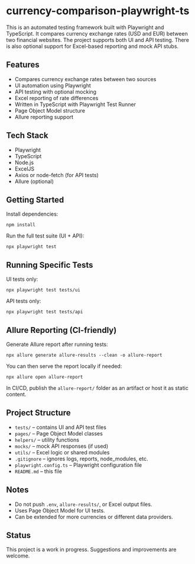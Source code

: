 # currency-comparison-playwright-ts

This is an automated testing framework built with Playwright and TypeScript. It compares currency exchange rates (USD and EUR) between two financial websites. The project supports both UI and API testing. There is also optional support for Excel-based reporting and mock API stubs.

## Features

- Compares currency exchange rates between two sources
- UI automation using Playwright
- API testing with optional mocking
- Excel reporting of rate differences
- Written in TypeScript with Playwright Test Runner
- Page Object Model structure
- Allure reporting support

## Tech Stack

- Playwright
- TypeScript
- Node.js
- ExcelJS
- Axios or node-fetch (for API tests)
- Allure (optional)

## Getting Started

Install dependencies:

```
npm install
```

Run the full test suite (UI + API):

```
npx playwright test
```

## Running Specific Tests

UI tests only:

```
npx playwright test tests/ui
```

API tests only:

```
npx playwright test tests/api
```

## Allure Reporting (CI-friendly)

Generate Allure report after running tests:

```
npx allure generate allure-results --clean -o allure-report
```

You can then serve the report locally if needed:

```
npx allure open allure-report
```

In CI/CD, publish the `allure-report/` folder as an artifact or host it as static content.

## Project Structure

- `tests/` – contains UI and API test files
- `pages/` – Page Object Model classes
- `helpers/` – utility functions
- `mocks/` – mock API responses (if used)
- `utils/` – Excel logic or shared modules
- `.gitignore` – ignores logs, reports, node_modules, etc.
- `playwright.config.ts` – Playwright configuration file
- `README.md` – this file

## Notes

- Do not push `.env`, `allure-results/`, or Excel output files.
- Uses Page Object Model for UI tests.
- Can be extended for more currencies or different data providers.

## Status

This project is a work in progress. Suggestions and improvements are welcome.
